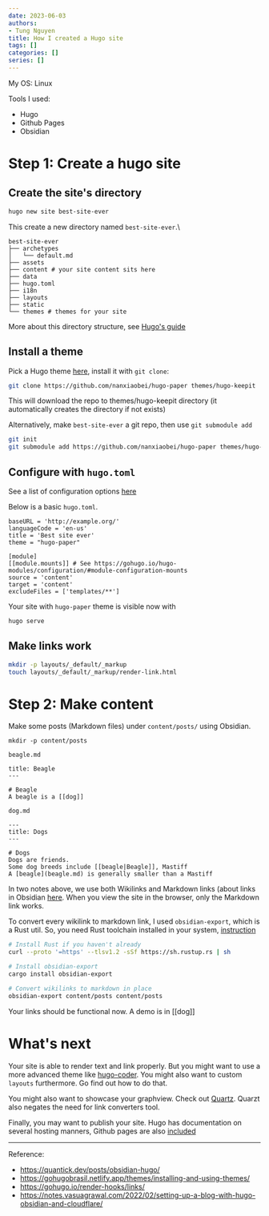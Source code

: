 ```yaml
---
date: 2023-06-03
authors:
- Tung Nguyen
title: How I created a Hugo site
tags: []
categories: []
series: []
---
```


My OS: Linux

Tools I used:
- Hugo
- Github Pages
- Obsidian



# Step 1: Create a hugo site

## Create the site's directory
```bash
hugo new site best-site-ever
```

This create a new directory named `best-site-ever`.\

```
best-site-ever
├── archetypes
│   └── default.md
├── assets
├── content # your site content sits here
├── data
├── hugo.toml
├── i18n
├── layouts
├── static
└── themes # themes for your site
```

More about this directory structure, see [Hugo's guide](https://gohugo.io/getting-started/directory-structure/#directories) 

## Install a theme

Pick a Hugo theme [here](https://themes.gohugo.io/), install it with `git clone`:

```bash
git clone https://github.com/nanxiaobei/hugo-paper themes/hugo-keepit
```

This will download the repo to themes/hugo-keepit directory (it automatically creates the directory if not exists)

Alternatively, make `best-site-ever` a git repo, then use `git submodule add`

```bash
git init
git submodule add https://github.com/nanxiaobei/hugo-paper themes/hugo-paper
```

## Configure with `hugo.toml`

See a list of configuration options [here](https://gohugo.io/getting-started/configuration/#all-configuration-settings)

Below is a basic `hugo.toml`. 

```
baseURL = 'http://example.org/'
languageCode = 'en-us'
title = 'Best site ever'
theme = "hugo-paper"

[module]
[[module.mounts]] # See https://gohugo.io/hugo-modules/configuration/#module-configuration-mounts
source = 'content'
target = 'content'
excludeFiles = ['templates/**']
```

Your site with `hugo-paper` theme is visible now with 

```bash
hugo serve
```

## Make links work
```bash
mkdir -p layouts/_default/_markup
touch layouts/_default/_markup/render-link.html
```

# Step 2: Make content

Make some posts (Markdown files) under `content/posts/` using Obsidian. 
```
mkdir -p content/posts
```

`beagle.md`
```
title: Beagle
---

# Beagle
A beagle is a [[dog]]
```

`dog.md`
```
---
title: Dogs
---

# Dogs
Dogs are friends.
Some dog breeds include [[beagle|Beagle]], Mastiff
A [beagle](beagle.md) is generally smaller than a Mastiff
```

In two notes above, we use both Wikilinks and Markdown links (about links in Obsidian [here](https://help.obsidian.md/Linking+notes+and+files/Internal+links). When you view the site in the browser, only the Markdown link works.

To convert every wikilink to markdown link, I used `obsidian-export`, which is a Rust util. So, you need Rust toolchain installed in your system, [instruction](https://www.rust-lang.org/tools/install)

```bash
# Install Rust if you haven't already
curl --proto '=https' --tlsv1.2 -sSf https://sh.rustup.rs | sh

# Install obsidian-export
cargo install obsidian-export

# Convert wikilinks to markdown in place
obsidian-export content/posts content/posts
```

Your links should be functional now. A demo is in [[dog]]

# What's next
Your site is able to render text and link properly. But you might want to use a more advanced theme like [hugo-coder](https://github.com/luizdepra/hugo-coder/tree/main). You might also want to custom `layouts` furthermore. Go find out how to do that.

You might also want to showcase your graphview. Check out [Quartz](https://quartz.jzhao.xyz/). Quarzt also negates the need for link converters tool.

Finally, you may want to publish your site. Hugo has documentation on several hosting manners, Github pages are also [included](https://gohugo.io/hosting-and-deployment/hosting-on-github/)


---
Reference:
- https://quantick.dev/posts/obsidian-hugo/
- https://gohugobrasil.netlify.app/themes/installing-and-using-themes/
- https://gohugo.io/render-hooks/links/
- https://notes.vasuagrawal.com/2022/02/setting-up-a-blog-with-hugo-obsidian-and-cloudflare/
